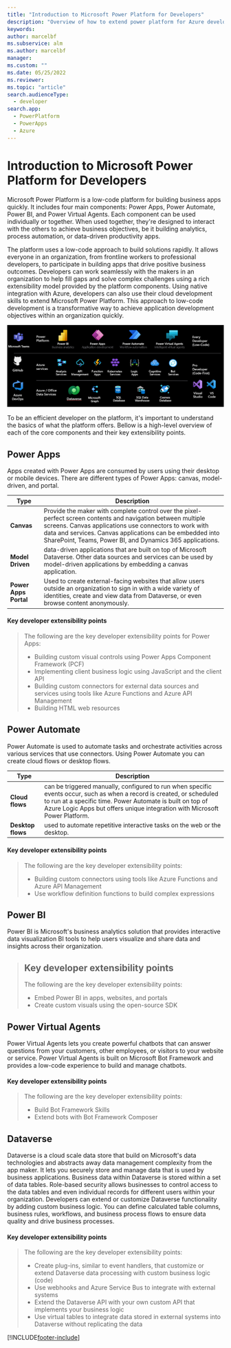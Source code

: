 ```yaml
---
title: "Introduction to Microsoft Power Platform for Developers"
description: "Overview of how to extend power platform for Azure developers."
keywords: 
author: marcelbf
ms.subservice: alm
ms.author: marcelbf
manager: 
ms.custom: ""
ms.date: 05/25/2022
ms.reviewer: 
ms.topic: "article"
search.audienceType: 
  - developer
search.app: 
  - PowerPlatform
  - PowerApps
  - Azure
---
```


# Introduction to Microsoft Power Platform for Developers

Microsoft Power Platform is a low-code platform for building business apps quickly. It includes four main components: Power Apps, Power Automate, Power BI, and Power Virtual Agents. Each component can be used individually or together. When used together, they're designed to interact with the others to achieve business objectives, be it building analytics, process automation, or data-driven productivity apps.

The platform uses a low-code approach to build solutions rapidly. It allows everyone in an organization, from frontline workers to professional developers, to participate in building apps that drive positive business outcomes. Developers can work seamlessly with the makers in an organization to help fill gaps and solve complex challenges using a rich extensibility model provided by the platform components. Using native integration with Azure, developers can also use their cloud development skills to extend Microsoft Power Platform. This approach to low-code development is a transformative way to achieve application development objectives within an organization quickly.

![Power platform.](media/power-platform.png "Power platform")

To be an efficient developer on the platform, it's important to understand the basics of what the platform offers. Bellow is a high-level overview of each of the core components and their key extensibility points.

## Power Apps 

Apps created with Power Apps are consumed by users using their desktop or mobile devices. There are different types of Power Apps: canvas, model-driven, and portal.

| Type | Description |
| ---- | ---- |
| **Canvas** | Provide the maker with complete control over the pixel-perfect screen contents and navigation between multiple screens. Canvas applications use connectors to work with data and services. Canvas applications can be embedded into SharePoint, Teams, Power BI, and Dynamics 365 applications. |
| **Model Driven** | data-driven applications that are built on top of Microsoft Dataverse. Other data sources and services can be used by model-driven applications by embedding a canvas application. |
| **Power Apps Portal** | Used to create external-facing websites that allow users outside an organization to sign in with a wide variety of identities, create and view data from Dataverse, or even browse content anonymously. |

#### Key developer extensibility points
> The following are the key developer extensibility points for Power Apps:
> - Building custom visual controls using Power Apps Component Framework (PCF)
> - Implementing client business logic using JavaScript and the client API
> - Building custom connectors for external data sources and services using tools like Azure Functions and Azure API Management
> - Building HTML web resources 

## Power Automate

Power Automate is used to automate tasks and orchestrate activities across various services that use connectors. Using Power Automate you can create cloud flows or desktop flows.

| Type | Description |
| ---- | ---- |
| **Cloud flows** | can be triggered manually, configured to run when specific events occur, such as when a record is created, or scheduled to run at a specific time. Power Automate is built on top of Azure Logic Apps but offers unique integration with Microsoft Power Platform. |
| **Desktop flows** | used to automate repetitive interactive tasks on the web or the desktop. |

#### Key developer extensibility points
> The following are the key developer extensibility points:
> - Building custom connectors using tools like Azure Functions and Azure API Management
> - Use workflow definition functions to build complex expressions

## Power BI

Power BI is Microsoft's business analytics solution that provides interactive data visualization BI tools to help users visualize and share data and insights across their organization.

> ## Key developer extensibility points
> The following are the key developer extensibility points:
> - Embed Power BI in apps, websites, and portals
> - Create custom visuals using the open-source SDK

## Power Virtual Agents

Power Virtual Agents lets you create powerful chatbots that can answer questions from your customers, other employees, or visitors to your website or service. Power Virtual Agents is built on Microsoft Bot Framework and provides a low-code experience to build and manage chatbots.

#### Key developer extensibility points
> The following are the key developer extensibility points:
> - Build Bot Framework Skills
> - Extend bots with Bot Framework Composer

## Dataverse

Dataverse is a cloud scale data store that build on Microsoft's data technologies and abstracts away data management complexity from the app maker. It lets you securely store and manage data that is used by business applications. Business data within Dataverse is stored within a set of data tables. Role-based security allows businesses to control access to the data tables and even individual records for different users within your organization. Developers can extend or customize Dataverse functionality by adding custom business logic. You can define calculated table columns, business rules, workflows, and business process flows to ensure data quality and drive business processes.

#### Key developer extensibility points
> The following are the key developer extensibility points:
> - Create plug-ins, similar to event handlers, that customize or extend Dataverse data processing with custom business logic (code)
> - Use webhooks and Azure Service Bus to integrate with external systems
> - Extend the Dataverse API with your own custom API that implements your business logic
> - Use virtual tables to integrate data stored in external systems into Dataverse without replicating the data

[!INCLUDE[footer-include](../includes/footer-banner.md)]
